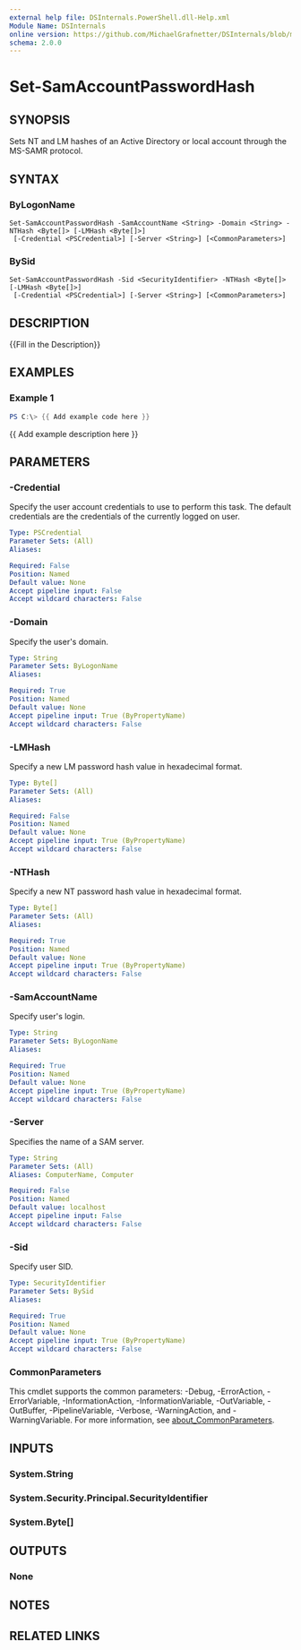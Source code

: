 ```yaml
---
external help file: DSInternals.PowerShell.dll-Help.xml
Module Name: DSInternals
online version: https://github.com/MichaelGrafnetter/DSInternals/blob/master/Documentation/PowerShell/Set-SamAccountPasswordHash.md
schema: 2.0.0
---
```


# Set-SamAccountPasswordHash

## SYNOPSIS
Sets NT and LM hashes of an Active Directory or local account through the MS-SAMR protocol.

## SYNTAX

### ByLogonName
```
Set-SamAccountPasswordHash -SamAccountName <String> -Domain <String> -NTHash <Byte[]> [-LMHash <Byte[]>]
 [-Credential <PSCredential>] [-Server <String>] [<CommonParameters>]
```

### BySid
```
Set-SamAccountPasswordHash -Sid <SecurityIdentifier> -NTHash <Byte[]> [-LMHash <Byte[]>]
 [-Credential <PSCredential>] [-Server <String>] [<CommonParameters>]
```

## DESCRIPTION
{{Fill in the Description}}

## EXAMPLES

### Example 1
```powershell
PS C:\> {{ Add example code here }}
```

{{ Add example description here }}

## PARAMETERS

### -Credential
Specify the user account credentials to use to perform this task.
The default credentials are the credentials of the currently logged on user.

```yaml
Type: PSCredential
Parameter Sets: (All)
Aliases:

Required: False
Position: Named
Default value: None
Accept pipeline input: False
Accept wildcard characters: False
```

### -Domain
Specify the user's domain.

```yaml
Type: String
Parameter Sets: ByLogonName
Aliases:

Required: True
Position: Named
Default value: None
Accept pipeline input: True (ByPropertyName)
Accept wildcard characters: False
```

### -LMHash
Specify a new LM password hash value in hexadecimal format.

```yaml
Type: Byte[]
Parameter Sets: (All)
Aliases:

Required: False
Position: Named
Default value: None
Accept pipeline input: True (ByPropertyName)
Accept wildcard characters: False
```

### -NTHash
Specify a new NT password hash value in hexadecimal format.

```yaml
Type: Byte[]
Parameter Sets: (All)
Aliases:

Required: True
Position: Named
Default value: None
Accept pipeline input: True (ByPropertyName)
Accept wildcard characters: False
```

### -SamAccountName
Specify user's login.

```yaml
Type: String
Parameter Sets: ByLogonName
Aliases:

Required: True
Position: Named
Default value: None
Accept pipeline input: True (ByPropertyName)
Accept wildcard characters: False
```

### -Server
Specifies the name of a SAM server.

```yaml
Type: String
Parameter Sets: (All)
Aliases: ComputerName, Computer

Required: False
Position: Named
Default value: localhost
Accept pipeline input: False
Accept wildcard characters: False
```

### -Sid
Specify user SID.

```yaml
Type: SecurityIdentifier
Parameter Sets: BySid
Aliases:

Required: True
Position: Named
Default value: None
Accept pipeline input: True (ByPropertyName)
Accept wildcard characters: False
```

### CommonParameters
This cmdlet supports the common parameters: -Debug, -ErrorAction, -ErrorVariable, -InformationAction, -InformationVariable, -OutVariable, -OutBuffer, -PipelineVariable, -Verbose, -WarningAction, and -WarningVariable. For more information, see [about_CommonParameters](http://go.microsoft.com/fwlink/?LinkID=113216).

## INPUTS

### System.String

### System.Security.Principal.SecurityIdentifier

### System.Byte[]

## OUTPUTS

### None

## NOTES

## RELATED LINKS
